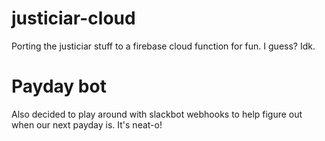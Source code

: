 # justiciar-cloud
Porting the justiciar stuff to a firebase cloud function for fun. I guess? Idk.

# Payday bot
Also decided to play around with slackbot webhooks to help figure out when our next payday is. It's neat-o!

